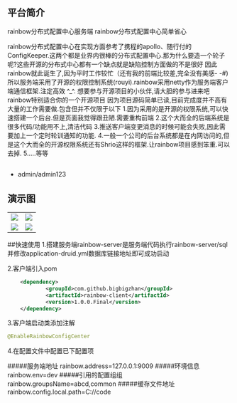 ## 平台简介

rainbow分布式配置中心服务端
rainbow分布式配置中心简单省心

rainbow分布式配置中心在实现方面参考了携程的apollo、随行付的ConfigKeeper.这两个都是业界内很棒的分布式配置中心.那为什么要造一个轮子呢?这些开源的分布式中心都有一个缺点就是缺陷控制方面做的不是很好 因此rainbow就此诞生了,因为平时工作较忙（还有我的前端比较差,完全没有美感- -#)所以服务端采用了开源的权限控制系统(rouyi).rainbow采用netty作为服务端客户端通信框架.注定高效 ^_^.
想要参与开源项目的小伙伴,请大胆的参与进来吧rainbow特别适合你的一个开源项目
因为项目源码简单已读,目前完成度并不高有大量的工作需要做.包含但并不仅限于以下
1.因为采用的是开源的权限系统,可以快速搭建一个后台.但是页面我觉得跟丑陋.需要重构前端
2.这个大而全的后端系统是很多代码/功能用不上,清洁代码
3.推送客户端变更消息的时候可能会失败,因此需要加上一个定时轮训通知的功能.
4.一般一个公司的后台系统都是在内网访问的,但是这个大而全的开源权限系统还有Shrio这样的框架.让rainbow项目感到笨重.可以去掉.
5.....等等


##
- admin/admin123  

## 演示图
<table>
    <tr>
       <td><img src="https://github.com/bigbigzhan/rainbow/raw/master/rainbow-server/images-folder/login.png"/></td>
       <td><img src="https://github.com/bigbigzhan/rainbow/raw/master/rainbow-server/images-folder/homepage.png"/></td>
    </tr>
    <tr>
           <td><img src="https://github.com/bigbigzhan/rainbow/raw/master/rainbow-server/images-folder/env.png"/></td>
           <td><img src="https://github.com/bigbigzhan/rainbow/raw/master/rainbow-server/images-folder/cells.png"/></td>
    </tr>
</table>
 
 
 ##快速使用
 1.搭建服务端rainbow-server是服务端代码执行rainbow-server/sql并修改application-druid.yml数据库链接地址即可成功启动
 
 
 2.客户端引入pom
 ```xml
     <dependency>
             <groupId>com.github.bigbigzhan</groupId>
             <artifactId>rainbow-client</artifactId>
             <version>1.0.0.Final</version>
     </dependency>
 ```
3.客户端启动类添加注解
```java
@EnableRainbowConfigCenter
```
4.在配置文件中配置已下配置项
   
  #####服务端地址 
  rainbow.address=127.0.0.1:9009
  #####环境信息
  rainbow.env=dev
  #####引用的配置组组
  rainbow.groupsName=abcd,common
  #####缓存文件地址
  rainbow.config.local.path=C://code

